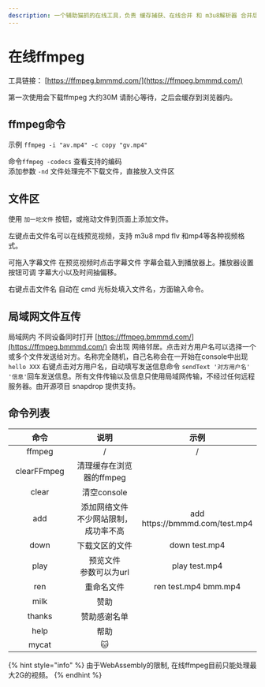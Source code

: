 ```yaml
---
description: 一个辅助猫抓的在线工具，负责 缓存捕获、在线合并 和 m3u8解析器 合并后转码工作。
---
```


# 在线ffmpeg

工具链接： [https://ffmpeg.bmmmd.com/](https://ffmpeg.bmmmd.com/)

第一次使用会下载ffmpeg 大约30M 请耐心等待，之后会缓存到浏览器内。

## ffmpeg命令

示例 `ffmpeg -i "av.mp4" -c copy "gv.mp4"`

命令`ffmpeg -codecs` 查看支持的编码\
添加参数 `-nd` 文件处理完不下载文件，直接放入文件区

## 文件区

使用 `加一坨文件` 按钮，或拖动文件到页面上添加文件。

左键点击文件名可以在线预览视频，支持 m3u8 mpd flv 和mp4等各种视频格式。

可拖入字幕文件 在预览视频时点击字幕文件 字幕会载入到播放器上。播放器设置按钮可调 字幕大小以及时间抽偏移。

右键点击文件名 自动在 cmd 光标处填入文件名，方面输入命令。

## 局域网文件互传

局域网内 不同设备同时打开 [https://ffmpeg.bmmmd.com/](https://ffmpeg.bmmmd.com/) 会出现 网络邻居。点击对方用户名可以选择一个或多个文件发送给对方。名称完全随机，自己名称会在一开始在console中出现 `hello XXX` 右键点击对方用户名，自动填写发送信息命令 `sendText '对方用户名' '信息'`回车发送信息。所有文件传输以及信息只使用局域网传输，不经过任何远程服务器。由开源项目 snapdrop 提供支持。

## 命令列表

<table><thead><tr><th width="152" align="center">命令</th><th width="300" align="center">说明</th><th align="center">示例</th></tr></thead><tbody><tr><td align="center">ffmpeg</td><td align="center">/</td><td align="center">/</td></tr><tr><td align="center">clearFFmpeg</td><td align="center">清理缓存在浏览器的ffmpeg</td><td align="center"></td></tr><tr><td align="center">clear</td><td align="center">清空console</td><td align="center"></td></tr><tr><td align="center">add</td><td align="center">添加网络文件<br>不少网站限制，成功率不高</td><td align="center">add https://bmmmd.com/test.mp4</td></tr><tr><td align="center">down</td><td align="center">下载文区的文件</td><td align="center">down test.mp4</td></tr><tr><td align="center">play</td><td align="center">预览文件<br>参数可以为url</td><td align="center">play test.mp4</td></tr><tr><td align="center">ren</td><td align="center">重命名文件</td><td align="center">ren test.mp4 bmm.mp4</td></tr><tr><td align="center">milk</td><td align="center">赞助</td><td align="center"></td></tr><tr><td align="center">thanks</td><td align="center">赞助感谢名单</td><td align="center"></td></tr><tr><td align="center">help</td><td align="center">帮助</td><td align="center"></td></tr><tr><td align="center">mycat</td><td align="center">🐱</td><td align="center"></td></tr></tbody></table>



{% hint style="info" %}
由于WebAssembly的限制, 在线ffmpeg目前只能处理最大2G的视频。
{% endhint %}
